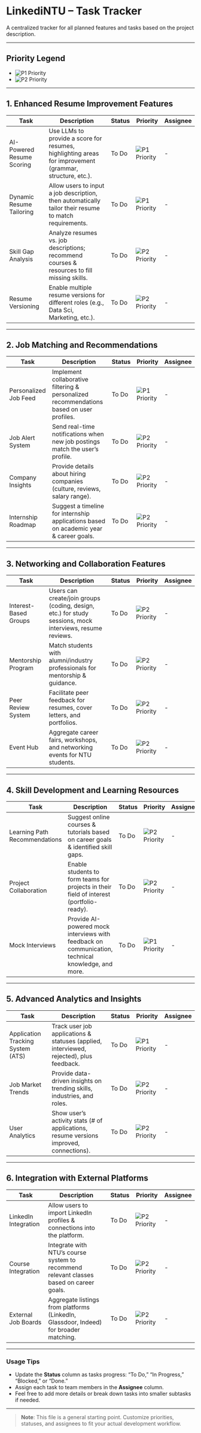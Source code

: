 # LinkediNTU – Task Tracker

A centralized tracker for all planned features and tasks based on the project description.

---
## Priority Legend
- ![P1 Priority](https://img.shields.io/badge/P1-High-red)
- ![P2 Priority](https://img.shields.io/badge/P2-Medium-orange)

---

## 1. Enhanced Resume Improvement Features

| Task                                       | Description                                                                                              | Status  | Priority                                                     | Assignee |
|--------------------------------------------|----------------------------------------------------------------------------------------------------------|---------|--------------------------------------------------------------|----------|
| AI-Powered Resume Scoring                  | Use LLMs to provide a score for resumes, highlighting areas for improvement (grammar, structure, etc.). | To Do   | ![P1 Priority](https://img.shields.io/badge/P1-High-red)     | -        |
| Dynamic Resume Tailoring                   | Allow users to input a job description, then automatically tailor their resume to match requirements.   | To Do   | ![P1 Priority](https://img.shields.io/badge/P1-High-red)     | -        |
| Skill Gap Analysis                         | Analyze resumes vs. job descriptions; recommend courses & resources to fill missing skills.             | To Do   | ![P2 Priority](https://img.shields.io/badge/P2-Medium-orange)| -        |
| Resume Versioning                          | Enable multiple resume versions for different roles (e.g., Data Sci, Marketing, etc.).                   | To Do   | ![P2 Priority](https://img.shields.io/badge/P2-Medium-orange)| -        |

---

## 2. Job Matching and Recommendations

| Task                                       | Description                                                                                 | Status  | Priority                                                     | Assignee |
|--------------------------------------------|---------------------------------------------------------------------------------------------|---------|--------------------------------------------------------------|----------|
| Personalized Job Feed                      | Implement collaborative filtering & personalized recommendations based on user profiles.    | To Do   | ![P1 Priority](https://img.shields.io/badge/P1-High-red)     | -        |
| Job Alert System                           | Send real-time notifications when new job postings match the user’s profile.               | To Do   | ![P2 Priority](https://img.shields.io/badge/P2-Medium-orange)| -        |
| Company Insights                           | Provide details about hiring companies (culture, reviews, salary range).                    | To Do   | ![P2 Priority](https://img.shields.io/badge/P2-Medium-orange)| -        |
| Internship Roadmap                         | Suggest a timeline for internship applications based on academic year & career goals.       | To Do   | ![P2 Priority](https://img.shields.io/badge/P2-Medium-orange)| -        |

---

## 3. Networking and Collaboration Features

| Task                                       | Description                                                                                                  | Status  | Priority                                                     | Assignee |
|--------------------------------------------|--------------------------------------------------------------------------------------------------------------|---------|--------------------------------------------------------------|----------|
| Interest-Based Groups                      | Users can create/join groups (coding, design, etc.) for study sessions, mock interviews, resume reviews.     | To Do   | ![P2 Priority](https://img.shields.io/badge/P2-Medium-orange)| -        |
| Mentorship Program                         | Match students with alumni/industry professionals for mentorship & guidance.                                 | To Do   | ![P2 Priority](https://img.shields.io/badge/P2-Medium-orange)| -        |
| Peer Review System                         | Facilitate peer feedback for resumes, cover letters, and portfolios.                                         | To Do   | ![P2 Priority](https://img.shields.io/badge/P2-Medium-orange)| -        |
| Event Hub                                  | Aggregate career fairs, workshops, and networking events for NTU students.                                    | To Do   | ![P2 Priority](https://img.shields.io/badge/P2-Medium-orange)| -        |

---

## 4. Skill Development and Learning Resources

| Task                                       | Description                                                                                                               | Status  | Priority                                                     | Assignee |
|--------------------------------------------|---------------------------------------------------------------------------------------------------------------------------|---------|--------------------------------------------------------------|----------|
| Learning Path Recommendations              | Suggest online courses & tutorials based on career goals & identified skill gaps.                                        | To Do   | ![P2 Priority](https://img.shields.io/badge/P2-Medium-orange)| -        |
| Project Collaboration                      | Enable students to form teams for projects in their field of interest (portfolio-ready).                                  | To Do   | ![P2 Priority](https://img.shields.io/badge/P2-Medium-orange)| -        |
| Mock Interviews                            | Provide AI-powered mock interviews with feedback on communication, technical knowledge, and more.                         | To Do   | ![P1 Priority](https://img.shields.io/badge/P1-High-red)     | -        |

---

## 5. Advanced Analytics and Insights

| Task                                       | Description                                                                              | Status  | Priority                                                     | Assignee |
|--------------------------------------------|------------------------------------------------------------------------------------------|---------|--------------------------------------------------------------|----------|
| Application Tracking System (ATS)          | Track user job applications & statuses (applied, interviewed, rejected), plus feedback. | To Do   | ![P1 Priority](https://img.shields.io/badge/P1-High-red)     | -        |
| Job Market Trends                           | Provide data-driven insights on trending skills, industries, and roles.                 | To Do   | ![P2 Priority](https://img.shields.io/badge/P2-Medium-orange)| -        |
| User Analytics                              | Show user’s activity stats (# of applications, resume versions improved, connections).   | To Do   | ![P2 Priority](https://img.shields.io/badge/P2-Medium-orange)| -        |

---

## 6. Integration with External Platforms

| Task                                       | Description                                                                                   | Status  | Priority                                                     | Assignee |
|--------------------------------------------|-----------------------------------------------------------------------------------------------|---------|--------------------------------------------------------------|----------|
| LinkedIn Integration                       | Allow users to import LinkedIn profiles & connections into the platform.                      | To Do   | ![P2 Priority](https://img.shields.io/badge/P2-Medium-orange)| -        |
| Course Integration                         | Integrate with NTU’s course system to recommend relevant classes based on career goals.       | To Do   | ![P2 Priority](https://img.shields.io/badge/P2-Medium-orange)| -        |
| External Job Boards                        | Aggregate listings from platforms (LinkedIn, Glassdoor, Indeed) for broader matching.         | To Do   | ![P2 Priority](https://img.shields.io/badge/P2-Medium-orange)| -        |

---

### Usage Tips
- Update the **Status** column as tasks progress: “To Do,” “In Progress,” “Blocked,” or “Done.”
- Assign each task to team members in the **Assignee** column.
- Feel free to add more details or break down tasks into smaller subtasks if needed.

---

> **Note**: This file is a general starting point. Customize priorities, statuses, and assignees to fit your actual development workflow.

